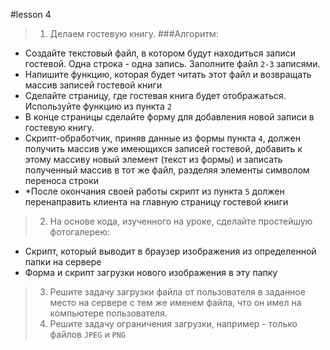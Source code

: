 #lesson 4
>1. Делаем гостевую книгу.
 ###Алгоритм:
 +  Создайте текстовый файл, в котором будут находиться записи гостевой. Одна строка - одна запись. Заполните файл `2-3` записями.
 + Напишите функцию, которая будет читать этот файл и возвращать массив записей гостевой книги
 + Сделайте страницу, где гостевая книга будет отображаться. Используйте функцию из пункта `2`
 + В конце страницы сделайте форму для добавления новой записи в гостевую книгу.
 + Скрипт-обработчик, приняв данные из формы пункта `4`, должен получить массив уже имеющихся записей гостевой, добавить к этому массиву новый элемент (текст из формы) и записать полученный массив в тот же файл, разделяя элементы символом переноса строки
 + *После окончания своей работы скрипт из пункта `5` должен перенаправить клиента на главную страницу гостевой книги

>2. На основе кода, изученного на уроке, сделайте простейшую фотогалерею:
 + Скрипт, который выводит в браузер изображения из определенной папки на сервере
 + Форма и скрипт загрузки нового изображения в эту папку
>3. Решите задачу загрузки файла от пользователя в заданное место на сервере с тем же именем файла, что он имел на компьютере пользователя.
   >4. Решите задачу ограничения загрузки, например - только файлов `JPEG` и `PNG` 